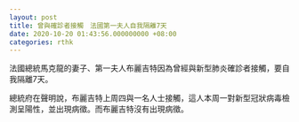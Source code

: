 ```yaml
---
layout: post
title: 曾與確診者接觸　法國第一夫人自我隔離7天
date: 2020-10-20 01:43:56.000000000 +08:00
categories: rthk
---
```


法國總統馬克龍的妻子、第一夫人布麗吉特因為曾經與新型肺炎確診者接觸，要自我隔離7天。

總統府在聲明說，布麗吉特上周四與一名人士接觸，這人本周一對新型冠狀病毒檢測呈陽性，並出現病徵。而布麗吉特沒有出現病徵。

